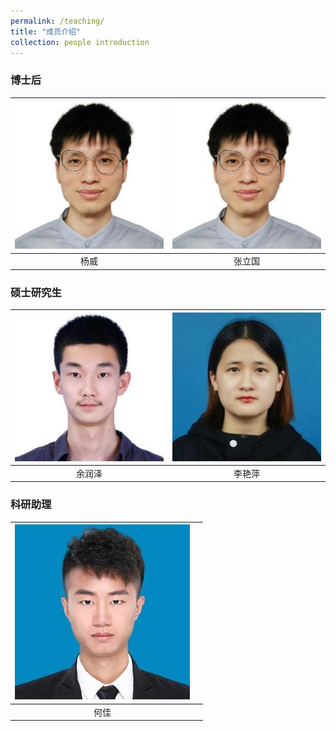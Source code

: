 ```yaml
---
permalink: /teaching/
title: "成员介绍"
collection: people introduction
---
```


### 博士后
| ![yw.jpg](/images/yw.jpg)  |  ![yw.jpg](/images/yw.jpg)  |
| :------------------------: | :-------------------------: |
|  杨威                      |        张立国                |  



### 硕士研究生
|  ![yrz](/images/yrz.jpg)   |  ![lyp.jpg](/images/lyp.jpg)  |
| :-------: | :-------: |
| 余润泽 |  李艳萍    |  



### 科研助理

| ![hj.jpg](/images/hj.jpg) |      |  
| :-------: | :-------: |
| 何佳      |        |
